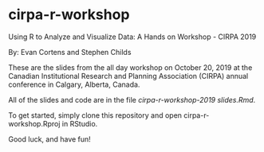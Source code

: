 # cirpa-r-workshop
Using R to Analyze and Visualize Data: A Hands on Workshop - CIRPA 2019

By: Evan Cortens and Stephen Childs

These are the slides from the all day workshop on October 20, 2019 at the Canadian Institutional Research and Planning Association (CIRPA) annual conference in Calgary, Alberta, Canada.

All of the slides and code are in the file *cirpa-r-workshop-2019 slides.Rmd*.

To get started, simply clone this repository and open cirpa-r-workshop.Rproj in RStudio.

Good luck, and have fun!
